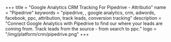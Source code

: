 +++
title = "Google Analytics CRM Tracking For Pipedrive - Attributio"
name = "Pipedrive"
keywords = "pipedrive, , google analytics, crm, adwords, facebook, ppc, attribution, track leads, conversion tracking"
description = "Connect Google Analytics with Pipedrive to find our where your leads are coming from. Track leads from the source - from search to ppc."
logo = "/img/platform/crm/pipedrive.png"
+++
